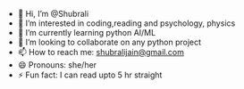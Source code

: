 - 👋 Hi, I’m @Shubrali
- 👀 I’m interested in coding,reading and psychology, physics
- 🌱 I’m currently learning python AI/ML
- 💞️ I’m looking to collaborate on any python project
- 📫 How to reach me: shubralijain@gmail.com
- 😄 Pronouns: she/her
- ⚡ Fun fact: I can read upto 5 hr straight

<!---
Shubrali/Shubrali is a ✨ special ✨ repository because its `README.md` (this file) appears on your GitHub profile.
You can click the Preview link to take a look at your changes.
--->
